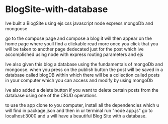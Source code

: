 # BlogSite-with-database


Ive built a BlogSite using ejs css javascript node express mongoDb and mongoose 

go to the compose page and compose a blog 
it will then appear on the home page where youll find a clickable read more once you click that you will be taken to another page dedecated just for the post
which ive accomplished using node with express routing parameters and ejs 

Ive also given this blog a database using the fundamentals of mongoDb and mongoose. when you press on the publish button the post will be saved in a database
called blogDB within which there will be a collection called posts in your computer which you can access and modify by using mongoDb 

ive also added a delete button if you want to delete certain posts from the database using  one of the CRUD operations

to use the app
clone to you computer, install all the dependencies which u will find in package.json and then in ur terminal run "node app.js" 
go to localhost:3000 and u will have a beautiful Blog Site with a database.
